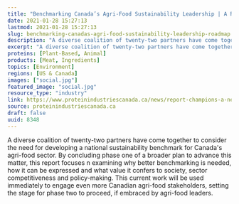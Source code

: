```yaml
---
title: "Benchmarking Canada’s Agri-Food Sustainability Leadership | A Roadmap"
date: 2021-01-28 15:27:13
lastmod: 2021-01-28 15:27:13
slug: benchmarking-canadas-agri-food-sustainability-leadership-roadmap
description: "A diverse coalition of twenty-two partners have come together to consider the need for developing a national sustainability benchmark for Canada’s agri-food sector. By concluding phase one of a broader plan to advance this matter, this report focuses n examining why better benchmarking is needed, how it can be expressed and what value it confers to society, sector competitiveness and policy-making. This current work will be used immediately to engage even more Canadian agri-food stakeholders, setting the stage for phase two to proceed, if embraced by agri-food&nbsp;leaders."
excerpt: "A diverse coalition of twenty-two partners have come together to consider the need for developing a national sustainability benchmark for Canada’s agri-food sector. By concluding phase one of a broader plan to advance this matter, this report focuses n examining why better benchmarking is needed, how it can be expressed and what value it confers to society, sector competitiveness and policy-making. This current work will be used immediately to engage even more Canadian agri-food stakeholders, setting the stage for phase two to proceed, if embraced by agri-food&nbsp;leaders."
proteins: [Plant-Based, Animal]
products: [Meat, Ingredients]
topics: [Environment]
regions: [US & Canada]
images: ["social.jpg"]
featured_image: "social.jpg"
resource_type: "industry"
link: https://www.proteinindustriescanada.ca/news/report-champions-a-new-sustainability-index-for-canadas-agri-food-sector
source: proteinindustriescanada.ca
draft: false
uuid: 8348
---
```

A diverse coalition of twenty-two partners have come together to
consider the need for developing a national sustainability benchmark for
Canada's agri-food sector. By concluding phase one of a broader plan to
advance this matter, this report focuses n examining why better
benchmarking is needed, how it can be expressed and what value it
confers to society, sector competitiveness and policy-making. This
current work will be used immediately to engage even more Canadian
agri-food stakeholders, setting the stage for phase two to proceed, if
embraced by agri-food leaders.
